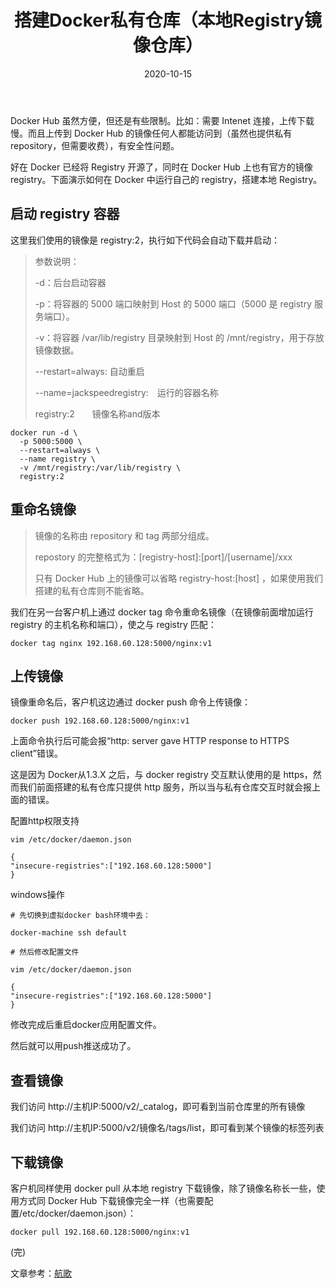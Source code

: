 ﻿---
layout: post
title: 搭建Docker私有仓库（本地Registry镜像仓库）
date: '2020-10-15'
categories: 服务器
---

Docker Hub 虽然方便，但还是有些限制。比如：需要 Intenet 连接，上传下载慢。而且上传到 Docker Hub 的镜像任何人都能访问到（虽然也提供私有 repository，但需要收费），有安全性问题。

好在 Docker 已经将 Registry 开源了，同时在 Docker Hub 上也有官方的镜像 registry。下面演示如何在 Docker 中运行自己的 registry，搭建本地 Registry。

## 启动 registry 容器

这里我们使用的镜像是 registry:2，执行如下代码会自动下载并启动：

>参数说明：
>
>-d：后台启动容器
>
>-p：将容器的 5000 端口映射到 Host 的 5000 端口（5000 是 registry 服务端口）。
>
>-v：将容器 /var/lib/registry 目录映射到 Host 的 /mnt/registry，用于存放镜像数据。
>
>--restart=always: 自动重启
>
>--name=jackspeedregistry: 运行的容器名称
>
>registry:2  镜像名称and版本

```
docker run -d \
  -p 5000:5000 \
  --restart=always \
  --name registry \
  -v /mnt/registry:/var/lib/registry \
  registry:2
```

## 重命名镜像

>镜像的名称由 repository 和 tag 两部分组成。
>
>repostory 的完整格式为：[registry-host]:[port]/[username]/xxx
>
>只有 Docker Hub 上的镜像可以省略 registry-host:[host] ，如果使用我们搭建的私有仓库则不能省略。

我们在另一台客户机上通过 docker tag 命令重命名镜像（在镜像前面增加运行 registry 的主机名称和端口），使之与 registry 匹配：

```
docker tag nginx 192.168.60.128:5000/nginx:v1
```

## 上传镜像

镜像重命名后，客户机这边通过 docker push 命令上传镜像：

```
docker push 192.168.60.128:5000/nginx:v1
```

上面命令执行后可能会报“http: server gave HTTP response to HTTPS client”错误。

这是因为 Docker从1.3.X 之后，与 docker registry 交互默认使用的是 https，然而我们前面搭建的私有仓库只提供 http 服务，所以当与私有仓库交互时就会报上面的错误。

配置http权限支持

```
vim /etc/docker/daemon.json

{
"insecure-registries":["192.168.60.128:5000"]
}
```

windows操作

```
# 先切换到虚拟docker bash环境中去：

docker-machine ssh default

# 然后修改配置文件

vim /etc/docker/daemon.json

{
"insecure-registries":["192.168.60.128:5000"]
}
```

修改完成后重启docker应用配置文件。

然后就可以用push推送成功了。

## 查看镜像

我们访问 http://主机IP:5000/v2/_catalog，即可看到当前仓库里的所有镜像

我们访问 http://主机IP:5000/v2/镜像名/tags/list，即可看到某个镜像的标签列表

## 下载镜像

客户机同样使用 docker pull 从本地 registry 下载镜像，除了镜像名称长一些，使用方式同 Docker Hub 下载镜像完全一样（也需要配置/etc/docker/daemon.json）：

```
docker pull 192.168.60.128:5000/nginx:v1
```

(完)

文章参考：[航歌](https://www.hangge.com/blog/cache/detail_2410.html)